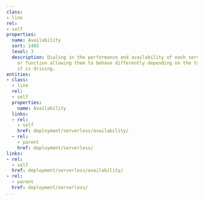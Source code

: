 ```yaml
---
class:
- line
rel:
- self
properties:
  name: Availability
  sort: 1465
  level: 3
  description: Dialing in the performance and availability of each serverless script
    or function allowing them to behave differently depending on the type of service
    it is driving.
entities:
- class:
  - line
  rel:
  - self
  properties:
    name: Availability
  links:
  - rel:
    - self
    href: deployment/serverless/availability/
  - rel:
    - parent
    href: deployment/serverless/
links:
- rel:
  - self
  href: deployment/serverless/availability/
- rel:
  - parent
  href: deployment/serverless/
...
```

